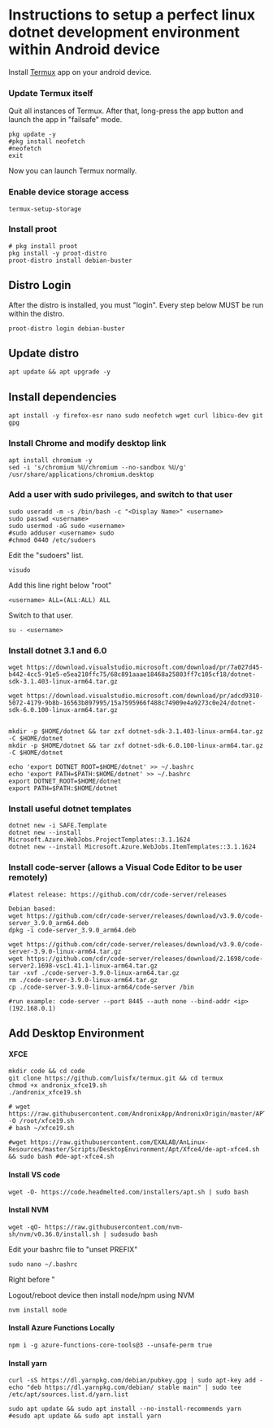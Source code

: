 # Instructions to setup a perfect linux dotnet development environment within Android device

Install [Termux](https://play.google.com/store/apps/details?id=com.termux&hl=en&gl=US) app on your android device.

### Update Termux itself

Quit all instances of Termux. After that, long-press the app button and launch the app in "failsafe" mode.

```shell
pkg update -y
#pkg install neofetch
#neofetch
exit
```

Now you can launch Termux normally.

### Enable device storage access
```shell
termux-setup-storage
```

### Install proot

```shell
# pkg install proot
pkg install -y proot-distro
proot-distro install debian-buster
```


## Distro Login
After the distro is installed, you must "login". Every step below MUST be run within the distro.

```shell
proot-distro login debian-buster
```

## Update distro

```shell
apt update && apt upgrade -y
```

## Install dependencies

```shell
apt install -y firefox-esr nano sudo neofetch wget curl libicu-dev git gpg
```

### Install Chrome and modify desktop link
```
apt install chromium -y
sed -i 's/chromium %U/chromium --no-sandbox %U/g' /usr/share/applications/chromium.desktop
```

### Add a user with sudo privileges, and switch to that user

```shell
sudo useradd -m -s /bin/bash -c "<Display Name>" <username>
sudo passwd <username>
sudo usermod -aG sudo <username>
#sudo adduser <username> sudo
#chmod 0440 /etc/sudoers
```

Edit the "sudoers" list.

```shell
visudo
```

Add this line right below "root"

```shell
<username> ALL=(ALL:ALL) ALL
```

Switch to that user.

```shell
su - <username>
```

### Install dotnet 3.1 and 6.0

```shell
wget https://download.visualstudio.microsoft.com/download/pr/7a027d45-b442-4cc5-91e5-e5ea210ffc75/68c891aaae18468a25803ff7c105cf18/dotnet-sdk-3.1.403-linux-arm64.tar.gz

wget https://download.visualstudio.microsoft.com/download/pr/adcd9310-5072-4179-9b8b-16563b897995/15a7595966f488c74909e4a9273c0e24/dotnet-sdk-6.0.100-linux-arm64.tar.gz


mkdir -p $HOME/dotnet && tar zxf dotnet-sdk-3.1.403-linux-arm64.tar.gz -C $HOME/dotnet
mkdir -p $HOME/dotnet && tar zxf dotnet-sdk-6.0.100-linux-arm64.tar.gz -C $HOME/dotnet

echo 'export DOTNET_ROOT=$HOME/dotnet' >> ~/.bashrc
echo 'export PATH=$PATH:$HOME/dotnet' >> ~/.bashrc
export DOTNET_ROOT=$HOME/dotnet
export PATH=$PATH:$HOME/dotnet
```

### Install useful dotnet templates

```shell
dotnet new -i SAFE.Template
dotnet new --install Microsoft.Azure.WebJobs.ProjectTemplates::3.1.1624
dotnet new --install Microsoft.Azure.WebJobs.ItemTemplates::3.1.1624
```

<!-- ### Edit .bashrc

```shell
sudo nano ~/.bashrc
```

Add the following entries to the bottom of the file.

```shell
export DOTNET_ROOT=$HOME/dotnet
export PATH=$PATH:$HOME/dotnet
``` -->

### Install code-server (allows a Visual Code Editor to be user remotely)

```shell
#latest release: https://github.com/cdr/code-server/releases

Debian based:
wget https://github.com/cdr/code-server/releases/download/v3.9.0/code-server_3.9.0_arm64.deb
dpkg -i code-server_3.9.0_arm64.deb

wget https://github.com/cdr/code-server/releases/download/v3.9.0/code-server-3.9.0-linux-arm64.tar.gz
wget https://github.com/cdr/code-server/releases/download/2.1698/code-server2.1698-vsc1.41.1-linux-arm64.tar.gz
tar -xvf ./code-server-3.9.0-linux-arm64.tar.gz
rm ./code-server-3.9.0-linux-arm64.tar.gz
cp ./code-server-3.9.0-linux-arm64/code-server /bin

#run example: code-server --port 8445 --auth none --bind-addr <ip> (192.168.0.1)
```

## Add Desktop Environment

#### XFCE

```shell
mkdir code && cd code
git clone https://github.com/luisfx/termux.git && cd termux
chmod +x andronix_xfce19.sh
./andronix_xfce19.sh

# wget https://raw.githubusercontent.com/AndronixApp/AndronixOrigin/master/APT/XFCE4/xfce19.sh -O /root/xfce19.sh
# bash ~/xfce19.sh

#wget https://raw.githubusercontent.com/EXALAB/AnLinux-Resources/master/Scripts/DesktopEnvironment/Apt/Xfce4/de-apt-xfce4.sh && sudo bash #de-apt-xfce4.sh
```

#### Install VS code
```shell
wget -O- https://code.headmelted.com/installers/apt.sh | sudo bash
```


#### Install NVM
```shell
wget -qO- https://raw.githubusercontent.com/nvm-sh/nvm/v0.36.0/install.sh | sudosudo bash
```

Edit your bashrc file to "unset PREFIX"
```shell
sudo nano ~/.bashrc
```
Right before "

Logout/reboot device then install node/npm using NVM


```shell
nvm install node
```

#### Install Azure Functions Locally
```shell
npm i -g azure-functions-core-tools@3 --unsafe-perm true
```

#### Install yarn

```shell
curl -sS https://dl.yarnpkg.com/debian/pubkey.gpg | sudo apt-key add -
echo "deb https://dl.yarnpkg.com/debian/ stable main" | sudo tee /etc/apt/sources.list.d/yarn.list

sudo apt update && sudo apt install --no-install-recommends yarn
#esudo apt update && sudo apt install yarn
```
